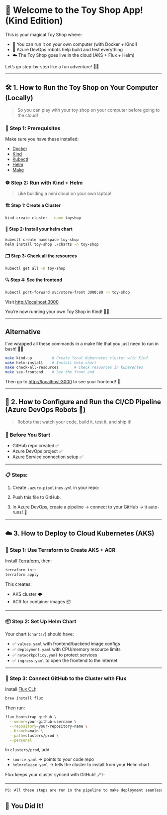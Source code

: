 
# 🧁 Welcome to the Toy Shop App! (Kind Edition)

This is your magical Toy Shop where:

* 🏃 You can run it on your own computer (with Docker + Kind!)
* 🤖 Azure DevOps robots help build and test everything
* ☁️ The Toy Shop goes live in the cloud (AKS + Flux + Helm)

Let’s go step-by-step like a fun adventure! 🧭🎒

---

## 🛠️ 1. How to Run the Toy Shop on Your Computer (Locally)

> So you can play with your toy shop on your computer before going to the cloud!

### 🧰 Step 1: Prerequisites

Make sure you have these installed:

* [Docker](https://www.docker.com/)
* [Kind](https://kind.sigs.k8s.io/)
* [Kubectl](https://kubernetes.io/docs/tasks/tools/)
* [Helm](https://helm.sh/)
* [Make](https://www.gnu.org/software/make/)

### ☸️ Step 2: Run with Kind + Helm

> Like building a mini cloud on your own laptop!

#### 🏗️ Step 1: Create a Cluster

```bash
kind create cluster --name toyshop
```

#### 🐳 Step 2: Install your helm chart

```bash
kubectl create namespace toy-shop
helm install toy-shop ./charts -n toy-shop
```

#### 🗂️ Step 3: Check all the resources

```bash
kubectl get all -n toy-shop
```

#### 🔍 Step 4: See the frontend

```bash
kubectl port-forward svc/store-front 3000:80 -n toy-shop
```

Visit [http://localhost:3000](http://localhost:3000)

You’re now running your own Toy Shop in Kind! 🏰✨

---

## Alternative

I've wrapped all these commands in a make file that you just need to run in bash!  🏰✨

```bash
make kind-up         # Create local Kubernetes cluster with Kind
make helm-install    # Install helm chart
make check-all-resources       # Check resources in kuberentes
make see-frontend    # See the front end
```

Then go to [http://localhost:3000](http://localhost:3000) to see your frontend! 🎠

---
## 🔁 2. How to Configure and Run the CI/CD Pipeline (Azure DevOps Robots 🤖)

> Robots that watch your code, build it, test it, and ship it!

### 🧼 Before You Start

* GitHub repo created ✅
* Azure DevOps project ✅
* Azure Service connection setup ✅

---

### 📋 Steps:

1. Create `.azure-pipelines.yml` in your repo:

2. Push this file to GitHub.

3. In Azure DevOps, create a pipeline → connect to your GitHub → it auto-runs! 🎉

---

## ☁️ 3. How to Deploy to Cloud Kubernetes (AKS)

### 🧱 Step 1: Use Terraform to Create AKS + ACR

Install [Terraform](https://developer.hashicorp.com/terraform/downloads), then:

```bash
terraform init
terraform apply
```

This creates:

* AKS cluster 🌩️
* ACR for container images 📦

---

### 📦 Step 2: Set Up Helm Chart

Your chart (`charts/`) should have:

* ✅ `values.yaml` with frontend/backend image configs
* ✅ `deployment.yaml` with CPU/memory resource limits
* ✅ `networkpolicy.yaml` to protect services
* ✅ `ingress.yaml` to open the frontend to the internet

---

### 🔄 Step 3: Connect GitHub to the Cluster with Flux

Install [Flux CLI](https://fluxcd.io/):

```bash
brew install flux
```

Then run:

```bash
flux bootstrap github \
  --owner=your-github-username \
  --repository=your-repository-name \
  --branch=main \
  --path=clusters/prod \
  --personal
```

In `clusters/prod`, add:

* `source.yaml` → points to your code repo
* `helmrelease.yaml` → tells the cluster to install from your Helm chart

Flux keeps your cluster synced with GitHub! 🪄✨

---

```bash
PS: All these steps are run in the pipeline to make deployment seamless
```
## 🎉 You Did It!
